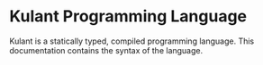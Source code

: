 # Kulant Programming Language  
Kulant is a statically typed, compiled programming language. This documentation contains the syntax of the language.
